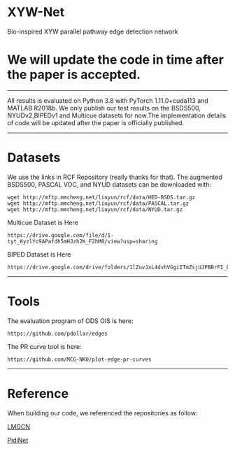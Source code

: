 # XYW-Net
Bio-inspired XYW parallel pathway edge detection network
# We will update the code in time after the paper is accepted.
****
All results is evaluated on Python 3.8 with PyTorch 1.11.0+cuda113 and MATLAB R2018b.
We only publish our test results on the BSDS500, NYUDv2,BIPEDv1 and Multicue datasets for now.The implementation details of code will be updated after the paper is officially published.
****
# Datasets
We use the links in RCF Repository (really thanks for that).
The augmented BSDS500, PASCAL VOC, and NYUD datasets can be downloaded with:

    wget http://mftp.mmcheng.net/liuyun/rcf/data/HED-BSDS.tar.gz
    wget http://mftp.mmcheng.net/liuyun/rcf/data/PASCAL.tar.gz
    wget http://mftp.mmcheng.net/liuyun/rcf/data/NYUD.tar.gz
Multicue Dataset is Here

    https://drive.google.com/file/d/1-tyt_KyzlYc9APafdh5mHJzh2K_F2hM8/view?usp=sharing
BIPED Dataset is Here

    https://drive.google.com/drive/folders/1lZuvJxL4dvhVGgiITmZsjUJPBBrFI_bM
****
# Tools
The evaluation program of ODS OIS is here:

    https://github.com/pdollar/edges
The PR curve tool is here:

    https://github.com/MCG-NKU/plot-edge-pr-curves
****
# Reference
When building our code, we referenced the repositories as follow:

[LMGCN](https://github.com/cimerainbow/LMGCN)

[PidiNet](https://github.com/zhuoinoulu/pidinet)
